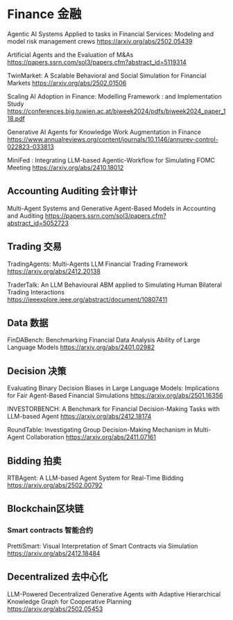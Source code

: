 # Finance 金融
Agentic AI Systems Applied to tasks in Financial Services: Modeling and model risk management crews
https://arxiv.org/abs/2502.05439

Artificial Agents and the Evaluation of M&As
https://papers.ssrn.com/sol3/papers.cfm?abstract_id=5119314

TwinMarket: A Scalable Behavioral and Social Simulation for Financial Markets
https://arxiv.org/abs/2502.01506

Scaling AI Adoption in Finance: Modelling Framework : and Implementation Study
https://conferences.big.tuwien.ac.at/biweek2024/pdfs/biweek2024_paper_118.pdf

Generative AI Agents for Knowledge Work Augmentation in Finance
https://www.annualreviews.org/content/journals/10.1146/annurev-control-022823-033813

MiniFed : Integrating LLM-based Agentic-Workflow for Simulating FOMC Meeting
https://arxiv.org/abs/2410.18012

## Accounting Auditing 会计审计
Multi-Agent Systems and Generative Agent-Based Models in Accounting and Auditing
https://papers.ssrn.com/sol3/papers.cfm?abstract_id=5052723


## Trading 交易
TradingAgents: Multi-Agents LLM Financial Trading Framework
https://arxiv.org/abs/2412.20138

TraderTalk: An LLM Behavioural ABM applied to Simulating Human Bilateral Trading Interactions
https://ieeexplore.ieee.org/abstract/document/10807411

## Data 数据
FinDABench: Benchmarking Financial Data Analysis Ability of Large Language Models
https://arxiv.org/abs/2401.02982

## Decision 决策
Evaluating Binary Decision Biases in Large Language Models: Implications for Fair Agent-Based Financial Simulations
https://arxiv.org/abs/2501.16356

INVESTORBENCH: A Benchmark for Financial Decision-Making Tasks with LLM-based Agent
https://arxiv.org/abs/2412.18174

RoundTable: Investigating Group Decision-Making Mechanism in Multi-Agent Collaboration
https://arxiv.org/abs/2411.07161

## Bidding 拍卖
RTBAgent: A LLM-based Agent System for Real-Time Bidding
https://arxiv.org/abs/2502.00792

## Blockchain区块链
### Smart contracts 智能合约
PrettiSmart: Visual Interpretation of Smart Contracts via Simulation
https://arxiv.org/abs/2412.18484

## Decentralized 去中心化 
LLM-Powered Decentralized Generative Agents with Adaptive Hierarchical Knowledge Graph for Cooperative Planning
https://arxiv.org/abs/2502.05453
